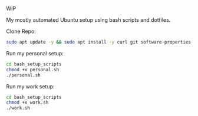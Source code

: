 WIP

My mostly automated Ubuntu setup using bash scripts and dotfiles.

Clone Repo:
```bash
sudo apt update -y && sudo apt install -y curl git software-properties-common && cd ~ && git clone https://github.com/r00tk1d/dev_setup.git && cd dev_setup
```

Run my personal setup:
```bash
cd bash_setup_scripts
chmod +x personal.sh
./personal.sh
```

Run my work setup:
```bash
cd bash_setup_scripts
chmod +x work.sh
./work.sh
```